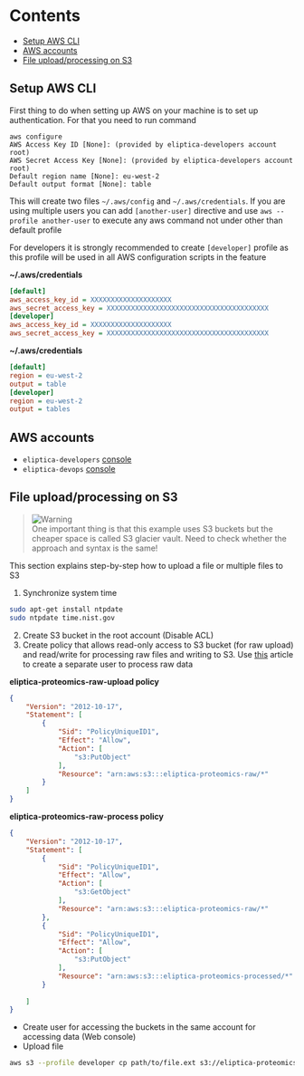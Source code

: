 Contents
====================================================
  * [Setup AWS CLI](#aws-cli)
  * [AWS accounts](#aws-accounts)
  * [File upload/processing on S3](#aws-s3-upload)

<a name="aws-cli">Setup AWS CLI</a>
----------------------------------------------------
First thing to do when setting up AWS on your machine is to 
set up authentication. For that you need to run command
```console
aws configure
AWS Access Key ID [None]: (provided by eliptica-developers account root)
AWS Secret Access Key [None]: (provided by eliptica-developers account root)
Default region name [None]: eu-west-2
Default output format [None]: table
```

This will create two files `~/.aws/config` and `~/.aws/credentials`. 
If you are using multiple users you can add `[another-user]` directive and use
`aws --profile another-user` to execute any aws command not under other than default profile

For developers it is strongly recommended to create `[developer]` profile as this profile 
will be used in all AWS configuration scripts in the feature

**~/.aws/credentials**
```ini
[default]
aws_access_key_id = XXXXXXXXXXXXXXXXXXXX
aws_secret_access_key = XXXXXXXXXXXXXXXXXXXXXXXXXXXXXXXXXXXXXXXX
[developer]
aws_access_key_id = XXXXXXXXXXXXXXXXXXXX
aws_secret_access_key = XXXXXXXXXXXXXXXXXXXXXXXXXXXXXXXXXXXXXXXX
```

**~/.aws/credentials**
```ini
[default]
region = eu-west-2
output = table
[developer]
region = eu-west-2
output = tables
```

<a name="aws-accounts">AWS accounts</a>
----------------------------------------------------
  * `eliptica-developers` [console](https://eliptica-developers.signin.aws.amazon.com/console)
  * `eliptica-devops` [console](https://eliptica-devops.signin.aws.amazon.com/console)


<a name="#aws-s3-upload">File upload/processing on S3</a>
----------------------------------------------------
> <img alt="Warning" src="https://raw.githubusercontent.com/Mqxx/GitHub-Markdown/main/blockquotes/badge/light-theme/warning.svg">
> <br>
> One important thing is that this example uses S3 buckets but the cheaper space is called S3 glacier vault. Need to check whether the approach and syntax is the same!

This section explains step-by-step how to upload a file or multiple files to S3

 1. Synchronize system time
```bash
sudo apt-get install ntpdate
sudo ntpdate time.nist.gov
```
 2. Create S3 bucket in the root account (Disable ACL)
 3. Create policy that allows read-only access to S3 bucket (for raw upload) and read/write for processing raw files and writing to S3. Use [this](https://stackoverflow.com/questions/12700921/s3-moving-files-between-buckets-on-different-accounts/17162973#17162973) article to create a separate user to process raw data

**eliptica-proteomics-raw-upload policy**
```json
{
    "Version": "2012-10-17",
    "Statement": [
        {
            "Sid": "PolicyUniqueID1",
            "Effect": "Allow",
            "Action": [
                "s3:PutObject"
            ],
            "Resource": "arn:aws:s3:::eliptica-proteomics-raw/*"
        }
    ]
}
```
**eliptica-proteomics-raw-process policy**
```json
{
    "Version": "2012-10-17",
    "Statement": [
        {
            "Sid": "PolicyUniqueID1",
            "Effect": "Allow",
            "Action": [
                "s3:GetObject"
            ],
            "Resource": "arn:aws:s3:::eliptica-proteomics-raw/*"
        },
        {
            "Sid": "PolicyUniqueID1",
            "Effect": "Allow",
            "Action": [
                "s3:PutObject"
            ],
            "Resource": "arn:aws:s3:::eliptica-proteomics-processed/*"
        }
      
    ]
}
```

 * Create user for accessing the buckets in the same account for accessing data (Web console)
 * Upload file
```bash
aws s3 --profile developer cp path/to/file.ext s3://eliptica-proteomics-raw/file.ext
```
